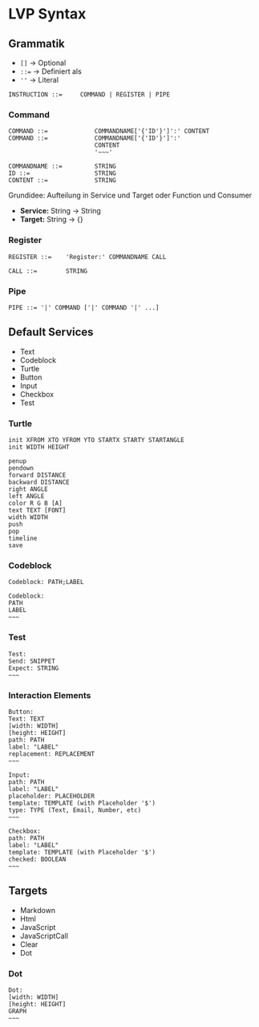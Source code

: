 # LVP Syntax
## Grammatik
- `[]` -> Optional
- `::=` -> Definiert als
- `''` -> Literal

```
INSTRUCTION ::=     COMMAND | REGISTER | PIPE
```
### Command
```
COMMAND ::=             COMMANDNAME['{'ID'}']':' CONTENT
COMMAND ::=             COMMANDNAME['{'ID'}']':' 
                        CONTENT
                        '~~~'

COMMANDNAME ::=         STRING
ID ::=                  STRING
CONTENT ::=             STRING
```

Grundidee:
Aufteilung in Service und Target oder Function und Consumer
- **Service:** String -> String
- **Target:** String -> {}
### Register
```
REGISTER ::=    'Register:' COMMANDNAME CALL

CALL ::=        STRING
```

### Pipe
```
PIPE ::= '|' COMMAND ['|' COMMAND '|' ...]
```


## Default Services

- Text
- Codeblock
- Turtle
- Button
- Input
- Checkbox
- Test

### Turtle
```
init XFROM XTO YFROM YTO STARTX STARTY STARTANGLE
init WIDTH HEIGHT

penup
pendown
forward DISTANCE
backward DISTANCE
right ANGLE
left ANGLE
color R G B [A]
text TEXT [FONT]
width WIDTH
push
pop
timeline
save
```

### Codeblock
```
Codeblock: PATH;LABEL

Codeblock:
PATH
LABEL
~~~
```

### Test
```
Test:
Send: SNIPPET
Expect: STRING
~~~
```

### Interaction Elements
```
Button:
Text: TEXT
[width: WIDTH]
[height: HEIGHT]
path: PATH
label: "LABEL"
replacement: REPLACEMENT
~~~

Input:
path: PATH
label: "LABEL"
placeholder: PLACEHOLDER
template: TEMPLATE (with Placeholder '$')
type: TYPE (Text, Email, Number, etc)
~~~

Checkbox:
path: PATH
label: "LABEL"
template: TEMPLATE (with Placeholder '$')
checked: BOOLEAN
~~~
```

## Targets

- Markdown
- Html
- JavaScript
- JavaScriptCall
- Clear
- Dot

### Dot
```
Dot:
[width: WIDTH]
[height: HEIGHT]
GRAPH
~~~
```